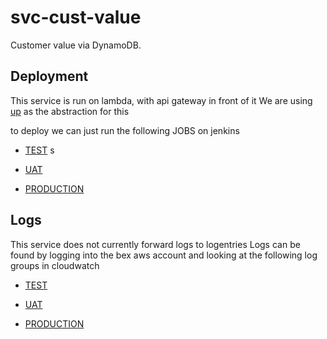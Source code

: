 # svc-cust-value

Customer value via DynamoDB.

## Deployment

This service is run on lambda, with api gateway in front of it
We are using [up](https://up.docs.apex.sh/#introduction) as the abstraction for this

to deploy we can just run the following JOBS on jenkins

* [TEST](https://jenkins.luxgroup.com/job/release-test-svc-cust-value/)
s
* [UAT](https://jenkins.luxgroup.com/job/release-uat-svc-cust-value/)

* [PRODUCTION](https://jenkins.luxgroup.com/job/release-prod-svc-cust-value/)

## Logs

This service does not currently forward logs to logentries
Logs can be found by logging into the bex aws account and looking at the following log groups in cloudwatch

* [TEST](https://ap-southeast-2.console.aws.amazon.com/cloudwatch/home?region=ap-southeast-2#logStream:group=/aws/lambda/api-user-customer-value-test;streamFilter=typeLogStreamPrefix)

* [UAT](https://ap-southeast-2.console.aws.amazon.com/cloudwatch/home?region=ap-southeast-2#logStream:group=/aws/lambda/api-user-customer-value-uat;streamFilter=typeLogStreamPrefix)

* [PRODUCTION](https://ap-southeast-2.console.aws.amazon.com/cloudwatch/home?region=ap-southeast-2#logStream:group=/aws/lambda/api-user-customer-value-production;streamFilter=typeLogStreamPrefix)
